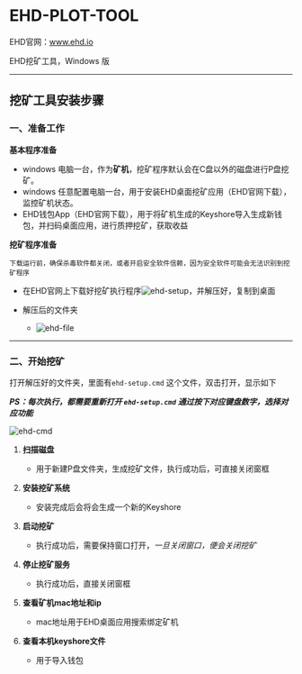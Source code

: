 # EHD-PLOT-TOOL

EHD官网：www.ehd.io

EHD挖矿工具，Windows 版



---



## 挖矿工具安装步骤



### 一、准备工作

**基本程序准备**

- windows 电脑一台，作为**矿机**，挖矿程序默认会在C盘以外的磁盘进行P盘挖矿。
- windows 任意配置电脑一台，用于安装EHD桌面挖矿应用（EHD官网下载），监控矿机状态。
- EHD钱包App（EHD官网下载），用于将矿机生成的Keyshore导入生成新钱包，并扫码桌面应用，进行质押挖矿，获取收益

**挖矿程序准备**

```
下载运行前，确保杀毒软件都关闭，或者开启安全软件信赖，因为安全软件可能会无法识别到挖矿程序
```

- 在EHD官网上下载好挖矿执行程序![ehd-setup](C:\Users\11380\Desktop\安装文件\ehd-setup.png)，并解压好，复制到桌面

- 解压后的文件夹

  - ![ehd-file](C:\Users\11380\Desktop\安装文件\ehd-file.png)

    

---

### 二、开始挖矿

打开解压好的文件夹，里面有`ehd-setup.cmd` 这个文件，双击打开，显示如下

***PS：每次执行，都需要重新打开 `ehd-setup.cmd` 通过按下对应键盘数字，选择对应功能***

![ehd-cmd](C:\Users\11380\Desktop\安装文件\ehd-cmd.png)

1. **扫描磁盘**
   - 用于新建P盘文件夹，生成挖矿文件，执行成功后，可直接关闭窗框


2. **安装挖矿系统**
   - 安装完成后会将会生成一个新的Keyshore


3. **启动挖矿**
   - 执行成功后，需要保持窗口打开，*一旦关闭窗口，便会关闭挖矿*


4. **停止挖矿服务**
   - 执行成功后，直接关闭窗框


5. **查看矿机mac地址和ip**
   - mac地址用于EHD桌面应用搜索绑定矿机

6. **查看本机keyshore文件**
   - 用于导入钱包



